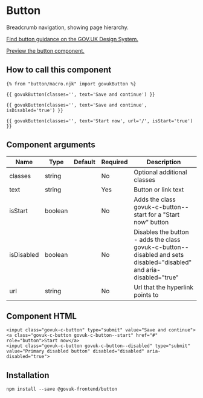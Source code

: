 


<h1 class="govuk-u-heading-36">
Button
</h1>

<p class="govuk-u-core-24">
  Breadcrumb navigation, showing page hierarchy.
</p>

<p class="govuk-u-copy-19">
  <a href="http://www.linktodesignsystem.com/button">Find button guidance on the GOV.UK Design System.</a>
</p>


<p class="govuk-u-copy-19">
<a href="http://govuk-frontend-review.herokuapp.com/components/button/preview">Preview the button component.
</a>
</p>

  <h2 class="govuk-u-heading-24">How to call this component</h2>

  <pre><code>{% from &quot;button/macro.njk&quot; import govukButton %}

{{ govukButton(classes=&#39;&#39;, text=&#39;Save and continue&#39;) }}

{{ govukButton(classes=&#39;&#39;, text=&#39;Save and continue&#39;, isDisabled=&#39;true&#39;) }}

{{ govukButton(classes=&#39;&#39;, text=&#39;Start now&#39;, url=&#39;/&#39;, isStart=&#39;true&#39;) }}
</code></pre>

<h2 class="govuk-u-heading-24">Component arguments</h2>

<div>


<!-- TODO: Use the table macro here and pass it component argument data -->

| Name       | Type    | Default | Required | Description
|---         |---      |---      |---       |---
| classes    | string  |         | No       | Optional additional classes
| text       | string  |         | Yes      | Button or link text
| isStart    | boolean |         | No       | Adds the class govuk-c-button--start for a "Start now" button
| isDisabled | boolean |         | No       | Disables the button - adds the class govuk-c-button--disabled and sets disabled="disabled" and aria-disabled="true"
| url        | string  |         | No       | Url that the hyperlink points to


</div>

<h2 class="govuk-u-heading-24">Component HTML</h2>
<pre><code>&lt;input class=&quot;govuk-c-button&quot; type=&quot;submit&quot; value=&quot;Save and continue&quot;&gt;
&lt;a class=&quot;govuk-c-button govuk-c-button--start&quot; href=&quot;#&quot; role=&quot;button&quot;&gt;Start now&lt;/a&gt;
&lt;input class=&quot;govuk-c-button govuk-c-button--disabled&quot; type=&quot;submit&quot; value=&quot;Primary disabled button&quot; disabled=&quot;disabled&quot; aria-disabled=&quot;true&quot;&gt;
</code></pre>

<h2 class="govuk-u-heading-24">Installation</h2>
<pre><code>npm install --save @govuk-frontend/button</code></pre>

